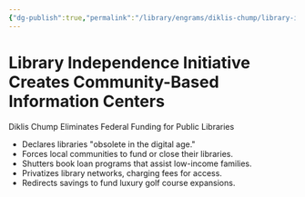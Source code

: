 ```yaml
---
{"dg-publish":true,"permalink":"/library/engrams/diklis-chump/library-independence-initiative-creates-community-based-information-centers/","tags":["DC/Education","DC/AS1"]}
---
```


# Library Independence Initiative Creates Community-Based Information Centers
Diklis Chump Eliminates Federal Funding for Public Libraries
- Declares libraries "obsolete in the digital age."  
- Forces local communities to fund or close their libraries.  
- Shutters book loan programs that assist low-income families.  
- Privatizes library networks, charging fees for access.  
- Redirects savings to fund luxury golf course expansions.
